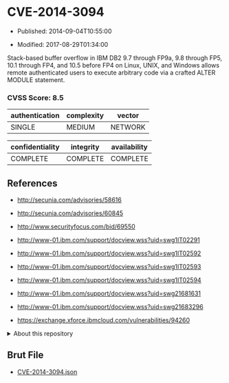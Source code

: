 # CVE-2014-3094

- Published: 2014-09-04T10:55:00

- Modified: 2017-08-29T01:34:00

Stack-based buffer overflow in IBM DB2 9.7 through FP9a, 9.8 through FP5, 10.1 through FP4, and 10.5 before FP4 on Linux, UNIX, and Windows allows remote authenticated users to execute arbitrary code via a crafted ALTER MODULE statement.

### CVSS Score: **8.5**

| authentication | complexity | vector |
| --- | --- | --- |
| SINGLE | MEDIUM | NETWORK |

| confidentiality | integrity | availability |
| --- | --- | --- |
| COMPLETE | COMPLETE | COMPLETE |

## References

* http://secunia.com/advisories/58616

* http://secunia.com/advisories/60845

* http://www.securityfocus.com/bid/69550

* http://www-01.ibm.com/support/docview.wss?uid=swg1IT02291

* http://www-01.ibm.com/support/docview.wss?uid=swg1IT02592

* http://www-01.ibm.com/support/docview.wss?uid=swg1IT02593

* http://www-01.ibm.com/support/docview.wss?uid=swg1IT02594

* http://www-01.ibm.com/support/docview.wss?uid=swg21681631

* http://www-01.ibm.com/support/docview.wss?uid=swg21683296

* https://exchange.xforce.ibmcloud.com/vulnerabilities/94260

<details>
<summary>About this repository</summary> 

  This repository is part of the project [Live Hack CVE](https://github.com/Live-Hack-CVE). Main website can be found [www.live-hack.org](https://www.live-hack.org) 
  
  Made by [Sn0wAlice](https://github.com/Sn0wAlice) for the people that care about security and need to have a feed of the latest CVEs. Hope you enjoy it, don't forget to star the repo and follow me on [Twitter](https://twitter.com/Sn0wAlice) and [Github](https://github.com/Sn0wAlice). And that is my [personnal website](https://www.alice-snow.me/)

  - [Home Page](https://github.com/Live-Hack-CVE)
  - [Framework](https://github.com/Live-Hack-CVE/cve-framework)
  - [CVE database](https://github.com/Live-Hack-CVE/full_database)
  - [Changelog](https://github.com/Live-Hack-CVE/Changelog)
</details>

## Brut File

* [CVE-2014-3094.json](https://raw.githubusercontent.com/Live-Hack-CVE/full_database/main/cves/2014/CVE-2014-3094.json)

